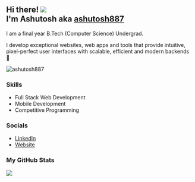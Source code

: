 Hi there! ![](https://user-images.githubusercontent.com/18350557/176309783-0785949b-9127-417c-8b55-ab5a4333674e.gif)
</br>
I'm Ashutosh aka <a href="https://www.ashutosh887.me/" target="_blank">ashutosh887</a>
-------------

I am a final year B.Tech (Computer Science) Undergrad.

I develop exceptional websites, web apps and tools that provide intuitive, pixel-perfect user interfaces with scalable, efficient and modern backends 🚀

<p align="left"> <img src="https://komarev.com/ghpvc/?username=ashutosh887&label=Profile%20views&color=0e75b6&style=flat" alt="ashutosh887" /> </p>
                  
### Skills 
* Full Stack Web Development
* Mobile Development
* Competitive Programming

### Socials          
- [LinkedIn](https://www.linkedin.com/in/ashutosh887/)
- [Website](https://www.ashutosh887.me/)


### My GitHub Stats
<a href="http://www.github.com/ashutosh887"><img src="https://github-readme-streak-stats.herokuapp.com/?user=ashutosh887&stroke=ffffff&background=1c1917&ring=0891b2&fire=0891b2&currStreakNum=ffffff&currStreakLabel=0891b2&sideNums=ffffff&sideLabels=ffffff&dates=ffffff&hide_border=true" /></a>
